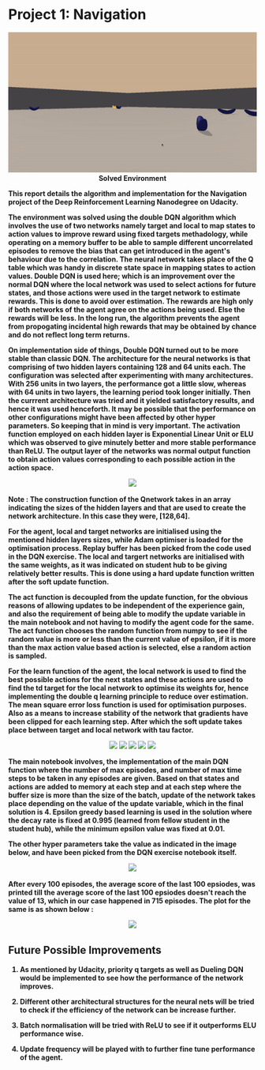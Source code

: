 # Project 1: Navigation
<p align="center">
<img src ="https://github.com/championballer/RL/raw/master/P1_Navigation/Navigation.gif">
<br>
<b> Solved Environment <b>
</p>

This report details the algorithm and implementation for the Navigation project of the Deep Reinforcement Learning Nanodegree on Udacity.

The environment was solved using the double DQN algorithm which involves the use of two networks namely target and local to map states to action values to improve reward using fixed targets methadology, while operating on a memory buffer to be able to sample different uncorrelated episodes to remove the bias that can get introduced in the agent's behaviour due to the correlation. The neural network takes place of the Q table which was handy in discrete state space in mapping states to action values. Double DQN is used here; which is an improvement over the normal DQN where the local network was used to select actions for future states, and those actions were used in the target network to estimate rewards. This is done to avoid over estimation. The rewards are high only if both networks of the agent agree on the actions being used. Else the rewards will be less. In the long run, the algorithm prevents the agent from propogating incidental high rewards that may be obtained by chance and do not reflect long term returns. 

On implementation side of things, Double DQN turned out to be more stable than classic DQN. The architecture for the neural networks is that comprising of two hidden layers containing 128 and 64 units each. The configuration was selected after experimenting with many architectures. With 256 units in two layers, the performance got a little slow, whereas with 64 units in two layers, the learning period took longer initially. Then the currrent architecture was tried and it yielded satisfactory results, and hence it was used henceforth. It may be possible that the performance on other configurations might have been affected by other hyper parameters. So keeping that in mind is very important. The activation function employed on each hidden layer is Exponential Linear Unit or ELU which was observed to give minutely better and more stable performance than ReLU. The output layer of the networks was normal output function to obtain action values corresponding to each possible action in the action space. 

<p align="center">
<img src ="https://github.com/championballer/P1_Navigation/raw/master/Images/SS1.png">
</p>

Note : The construction function of the Qnetwork takes in an array indicating the sizes of the hidden layers and that are used to create the network architecture. In this case they were, [128,64]. 

For the agent, local and target networks are initialised using the mentioned hidden layers sizes, while Adam optimiser is loaded for the optimisation process. Replay buffer has been picked from the code used in the DQN exercise. The local and targert networks are initialised with the same weights, as it was indicated on student hub to be giving relatively better results. This is done using a hard update function written after the soft update function. 

The act function is decoupled from the update function, for the obvious reasons of allowing updates to be independent of the experience gain, and also the requirement of being able to modify the update variable in the main notebook and not having to modify the agent code for the same. The act function chooses the random function from numpy to see if the random value is more or less than the current value of epsilon, if it is more than the max action value based action is selected, else a random action is sampled.

For the learn function of the agent, the local network is used to find the best possible actions for the next states and these actions are used to find the td target for the local network to optimise its weights for, hence implementing the double q learning principle to reduce over estimation. The mean square error loss function is used for optimisation purposes. Also as a means to increase stability of the network that gradients have been clipped for each learning step. After which the soft update takes place between target and local network with tau factor.

<p align="center">
<img src ="https://github.com/championballer/P1_Navigation/raw/master/Images/SS2.png">
<img src ="https://github.com/championballer/P1_Navigation/raw/master/Images/SS3.png">
<img src ="https://github.com/championballer/P1_Navigation/raw/master/Images/SS4.png">
<img src ="https://github.com/championballer/P1_Navigation/raw/master/Images/SS5.png">
<img src ="https://github.com/championballer/P1_Navigation/raw/master/Images/SS6.png">
</p>


The main notebook involves, the implementation of the main DQN function where the number of max episodes, and number of max time steps to be taken in any episodes are given. Based on that states and actions are added to memory at each step and at each step where the buffer size is more than the size of the batch, update of the network takes place depending on the value of the update variable, which in the final solution is 4. Epsilon greedy based learning is used in the solution where the decay rate is fixed at 0.995 (learned from fellow student in the student hub), while the minimum epsilon value was fixed at 0.01. 

The other hyper parameters take the value as indicated in the image below, and have been picked from the DQN exercise notebook itself.

<p align="center">
<img src ="https://github.com/championballer/P1_Navigation/raw/master/Images/SS7.png">
</p>

After every 100 episodes, the average score of the last 100 epsiodes, was printed till the average score of the last 100 epsiodes doesn't reach the value of 13, which in our case happened in 715 episodes. The plot for the same is as shown below :

<p align="center">
<img src ="https://github.com/championballer/P1_Navigation/raw/master/Images/SS8.png">
</p>

## Future Possible Improvements

1. As mentioned by Udacity, priority q targets as well as Dueling DQN would be implemented to see how the performance of the network improves.

2. Different other architectural structures for the neural nets  will be tried to check if the efficiency of the network can be increase further.

3. Batch normalisation will be tried with ReLU to see if it outperforms ELU performance wise.

4. Update frequency will be played with to further fine tune performance of the agent. 
